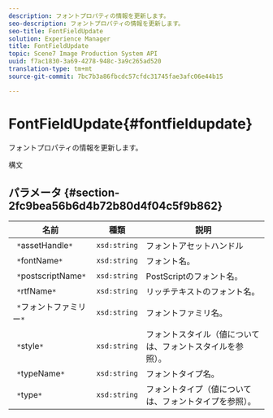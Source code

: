 ```yaml
---
description: フォントプロパティの情報を更新します。
seo-description: フォントプロパティの情報を更新します。
seo-title: FontFieldUpdate
solution: Experience Manager
title: FontFieldUpdate
topic: Scene7 Image Production System API
uuid: f7ac1830-3a69-4278-948c-3a9c265ad520
translation-type: tm+mt
source-git-commit: 7bc7b3a86fbcdc57cfdc31745fae3afc06e44b15

---
```



# FontFieldUpdate{#fontfieldupdate}

フォントプロパティの情報を更新します。

構文

## パラメータ {#section-2fc9bea56b6d4b72b80d4f04c5f9b862}

| 名前 | 種類 | 説明 |
|---|---|---|
| ` *`assetHandle`*` | `xsd:string` | フォントアセットハンドル |
| ` *`fontName`*` | `xsd:string` | フォント名。 |
| ` *`postscriptName`*` | `xsd:string` | PostScriptのフォント名。 |
| ` *`rtfName`*` | `xsd:string` | リッチテキストのフォント名。 |
| ` *`フォントファミリー`*` | `xsd:string` | フォントファミリ名。 |
| ` *`style`*` | `xsd:string` | フォントスタイル（値については、フォントスタイルを参照）。 |
| ` *`typeName`*` | `xsd:string` | フォントタイプ名。 |
| ` *`type`*` | `xsd:string` | フォントタイプ（値については、フォントタイプを参照）。 |

